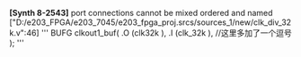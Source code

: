 **[Synth 8-2543]** port connections cannot be mixed ordered and named ["D:/e203_FPGA/e203_7045/e203_fpga_proj.srcs/sources_1/new/clk_div_32k.v":46]
'''
BUFG clkout1_buf(
    .O  (clk32k     ),
    .I  (clk_32k    ),        //这里多加了一个逗号
);
'''

